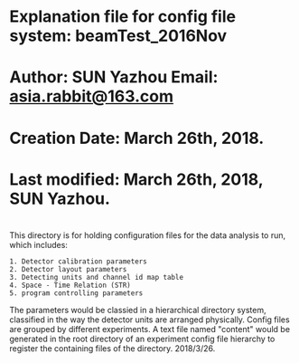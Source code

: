 # #########################################################
# Explanation file for config file system: beamTest_2016Nov
# Author: SUN Yazhou   Email: asia.rabbit@163.com
# Creation Date: March 26th, 2018.
# Last modified: March 26th, 2018, SUN Yazhou.
# #########################################################

This directory is for holding configuration files for the data analysis to run, which includes:

	1. Detector calibration parameters
	2. Detector layout parameters
	3. Detecting units and channel id map table
	4. Space - Time Relation (STR)
	5. program controlling parameters

The parameters would be classied in a hierarchical directory system, classified in the way the detector units are arranged physically. Config files are grouped by different experiments. A text file named "content" would be generated in the root directory of an experiment config file hierarchy to register the containing files of the directory. 2018/3/26.
